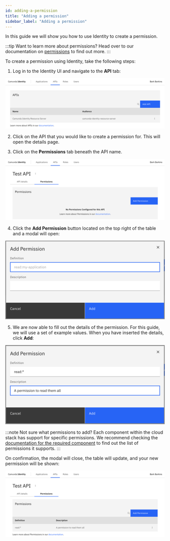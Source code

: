 ```yaml
---
id: adding-a-permission
title: "Adding a permission"
sidebar_label: "Adding a permission"
---
```


In this guide we will show you how to use Identity to create a permission.

:::tip Want to learn more about permissions?
Head over to our documentation on [permissions](/self-managed/concepts/access-control/apis.md) to find out more.
:::

To create a permission using Identity, take the following steps:

1. Log in to the Identity UI and navigate to the **API** tab:

![add-permission-api-tab](img/add-api-tab.png)

2. Click on the API that you would like to create a permission for. This will open the details page.

3. Click on the **Permissions** tab beneath the API name.

![add-permission-tab](img/add-permission-tab.png)

4. Click the **Add Permission** button located on the top right of the table and a modal will open:

![add-permission-modal-1](img/add-permission-modal-1.png)

5. We are now able to fill out the details of the permission. For this guide, we will use a set of example values. When you have inserted the details, click **Add**:

![add-permission-modal-2](img/add-permission-modal-2.png)

:::note Not sure what permissions to add?
Each component within the cloud stack has support for specific permissions. We recommend checking the [documentation for the required component](../../../components/overview.md) to find out the list of permissions it supports.
:::

On confirmation, the modal will close, the table will update, and your new permission will be shown:

![add-permission-refreshed-table](img/add-permission-refreshed-table.png)
